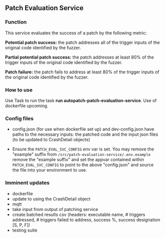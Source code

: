 ## Patch Evaluation Service

### Function
This service evaluates the success of a patch by the following metric:

**Potential patch success:** the patch addresses all of the trigger inputs of the original code identified by the fuzzer.

**Partial potential patch success:** the patch addresses at least 80% of the trigger inputs of the original code identified by the fuzzer.

**Patch failure:** the patch fails to address at least 80% of the trigger inputs of the original code identified by the fuzzer.

### How to use
Use Task to run the task **run autopatch-patch-evaluation-service**.
Use of dockerfile upcoming.

### Config files
- config.json (for use when dockerfile set up) and dev-config.json have paths to the necessary inputs: the patched code and the input json files (to be updated to CrashDetail objects)

- Ensure the `PATCH_EVAL_SVC_CONFIG` env var is set.  You may remove the "example" suffix from `/src/patch-evaluation-service/.env.example` remove the "example suffix" and set the appvar contained within `PATCH_EVAL_SVC_CONFIG` to point to the above "config.json" and source the file into your environment to use.

### Imminent updates
- dockerfile
- update to using the CrashDetail object
- mqtt
- take input from output of patching service
- create batched results csv (headers: executable name, # triggers addressed, # triggers failed to address, success %, success designation [S, P, F])
- testing suite
  

